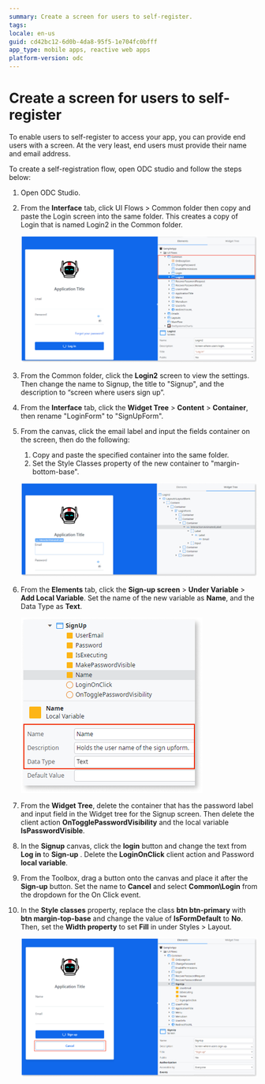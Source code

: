 ```yaml
---
summary: Create a screen for users to self-register.
tags:
locale: en-us
guid: cd42bc12-6d0b-4da8-95f5-1e704fc0bfff
app_type: mobile apps, reactive web apps
platform-version: odc
---
```


# Create a screen for users to self-register 

To enable users to self-register to access your app, you can provide end users with a screen. At the very least, end users must provide their name and email address.
  
To create a self-registration flow, open ODC studio and follow the steps below:

 1. Open ODC Studio.

1. From the **Interface** tab, click UI Flows > Common folder then  copy and paste the Login screen into the same folder. This creates a copy of Login that is named Login2 in the Common folder.

    ![Copy login screen](images/copy-login-screen-odcs.png)

1. From the Common folder, click the **Login2** screen to view the settings. Then change the name to Signup, the title to "Signup", and the description to “screen where users sign up”.

1. From the **Interface** tab, click the **Widget Tree** > **Content** > **Container**, then rename "LoginForm" to "SignUpForm".

1. From the canvas, click the email label and input the fields container on the screen, then do the following:
    1. Copy and paste the specified container into the same folder.
    1. Set the Style Classes property of the new container to "margin-bottom-base".

    ![Sign-up screen structure](images/page-structure-odcs.png)

1. From the **Elements** tab, click the **Sign-up screen** > **Under Variable** > **Add Local Variable**. Set the name of the new variable as **Name**, and the Data Type as **Text**.

    ![Sign-up screen rename local variables](images/rename-local-variable-odcs.png)

1.  From the **Widget Tree**, delete the container that has the password label and input field in the Widget tree for the Signup screen. Then delete the client action **OnTogglePasswordVisibility** and the local variable **IsPasswordVisible**.

1.   In the **Signup** canvas, click the **login** button and change the text from **Log in** to **Sign-up** . Delete the **LoginOnClick** client action and Password **local variable**.

1.  From the Toolbox, drag a button onto the canvas and place it after the **Sign-up** button. Set the name to **Cancel** and select **Common\\Login** from the dropdown for the On Click event.

1.  In the **Style classes** property, replace the class **btn btn-primary** with **btn margin-top-base** and change the value of **IsFormDefault** to **No**. Then, set the **Width property** to set **Fill** in under Styles > Layout.

    ![Sign-up delete useless code from Login screen.](images/delete-useless-code-odcs.png)
